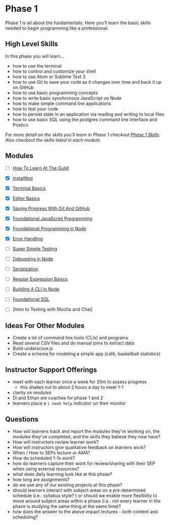 # Phase 1

Phase 1 is all about the fundamentals. Here you'll learn the basic skills needed
to begin programming like a professional.

## High Level Skills

In this phase you will learn…

- how to use the terminal
- how to control and customize your shell
- how to use Atom or Sublime Text 3
- how to use Git to save your code as it changes over time and back it up on GitHub
- how to use basic programming concepts
- how to write basic synchronous JavaScript on Node
- how to make simple command line applications
- how to test your code
- how to persist state in an application via reading and writing to local files
- how to use basic SQL using the postgres command line interface and Postico

_For more detail on the skills you'll learn in Phase 1 checkout
[Phase 1 Skills](./skills.md). Also checkout the skills listed in each module._

## Modules

- [ ] [How To Learn At The Guild](../../modules/How-To-Learn-At-The-Guild)
- [x] [Installfest](../../modules/Installfest)
- [x] [Terminal Basics](../../modules/Terminal-Basics)
- [x] [Editor Basics](../../modules/Editor-Basics)
- [x] [Saving Progress With Git And GitHub](../../modules/Saving-Progress-With-Git-And-GitHub)
- [x] [Foundational JavaScript Programming](../../modules/Foundational-JavaScript-Programing)
- [x] [Foundational Programming in Node](../../modules/Foundational-Programing-in-Node)
- [x] [Error Handling](../../modules/Error-Handling)
- [ ] [Super Simple Testing](../../modules/Super-Simple-Testing)
- [ ] [Debugging in Node](../../modules/Debugging-in-Node)
- [ ] [Serialization](../../modules/Serialization)
- [ ] [Regular Expression Baiscs](../../modules/Regular-Expression-Basics)
- [ ] [Building A CLI in Node](../../modules/Building-A-CLI-in-Node)
- [ ] [Foundational SQL](../../modules/Foundational-SQL)
- [ ] [Intro to Testing with Mocha and Chai]


## Ideas For Other Modules

- Create a lot of command line tools (CLIs) and programs
- Read several CSV files and do manual joins to extract data
- Build underscore.js
- Create a schema for modeling a simple app (café, basketball statistics)


## Instructor Support Offerings

- meet with each learner once a week for 20m to assess progress
  - this shakes out to about 2 hours a day to meet 1-1
- clarity on modules
- Di and Ethan are coaches for phase 1 and 2
- learners place a `i need help` indicator on their monitor


## Questions

- How will learners track and report the modules they're working on, the
modules they've completed, and the skills they believe they now have?
- How will instructors review learner work?
- How will instructors give qualitative feedback on learners work?
- When / How to SEPs lecture or AMA?
- How do scheduled 1-1s work?
- how do learners capture their work for review/sharing with their SEP when
using external resources?
- what does daily learning look like at this phase?
- how long are assignments?
- do we use any of our existing projects at this phase?
- should learners interact with subject areas on a pre-determined schedule
(i.e.: syllabus style? ) or should we enable more flexibility to move around
subject areas within a phase (i.e.: not every learner in the phase is studying
the same thing at the same time)?
- how does the answer to the above impact lectures - both content and
scheduling?
